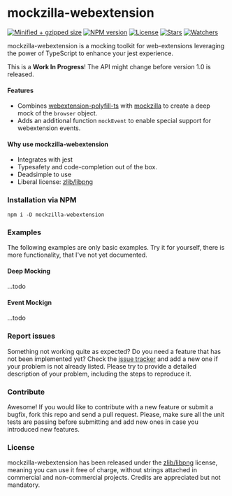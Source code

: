 # mockzilla-webextension

[![Minified + gzipped size](https://badgen.net/bundlephobia/minzip/mockzilla-webextension)](https://www.npmjs.com/package/mockzilla-webextension)
[![NPM version](https://badgen.net/npm/v/mockzilla-webextension)](https://www.npmjs.com/package/mockzilla-webextension)
[![License](https://badgen.net/github/license/lusito/mockzilla-webextension)](https://github.com/lusito/mockzilla-webextension/blob/master/LICENSE)
[![Stars](https://badgen.net/github/stars/lusito/mockzilla-webextension)](https://github.com/lusito/mockzilla-webextension)
[![Watchers](https://badgen.net/github/watchers/lusito/mockzilla-webextension)](https://github.com/lusito/mockzilla-webextension)

mockzilla-webextension is a mocking toolkit for web-extensions leveraging the power of TypeScript to enhance your jest experience.

This is a **Work In Progress**! The API might change before version 1.0 is released.

#### Features

- Combines [webextension-polyfill-ts](https://github.com/lusito/webextension-polyfill-ts) with [mockzilla](https://github.com/lusito/mockzilla) to create a deep mock of the `browser` object.
- Adds an additional function `mockEvent` to enable special support for webextension events.

#### Why use mockzilla-webextension

- Integrates with jest
- Typesafety and code-completion out of the box.
- Deadsimple to use
- Liberal license: [zlib/libpng](https://github.com/Lusito/mockzilla-webextension/blob/master/LICENSE)

### Installation via NPM

```npm i -D mockzilla-webextension```

### Examples

The following examples are only basic examples. Try it for yourself, there is more functionality, that I've not yet documented.

#### Deep Mocking

...todo

#### Event Mockign

...todo

### Report issues

Something not working quite as expected? Do you need a feature that has not been implemented yet? Check the [issue tracker](https://github.com/Lusito/mockzilla-webextension/issues) and add a new one if your problem is not already listed. Please try to provide a detailed description of your problem, including the steps to reproduce it.

### Contribute

Awesome! If you would like to contribute with a new feature or submit a bugfix, fork this repo and send a pull request. Please, make sure all the unit tests are passing before submitting and add new ones in case you introduced new features.

### License

mockzilla-webextension has been released under the [zlib/libpng](https://github.com/Lusito/mockzilla-webextension/blob/master/LICENSE) license, meaning you
can use it free of charge, without strings attached in commercial and non-commercial projects. Credits are appreciated but not mandatory.
